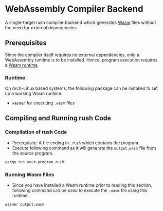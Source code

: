 # WebAssembly Compiler Backend

A single-target rush compiler backend which generates
[Wasm](https://webassembly.org/) files without the need for external
dependencies.

## Prerequisites

Since the compiler itself requires no external dependencies, only a WebAssembly
runtime is to be installed. Hence, program execution requires a
[Wasm runtime](https://wasmer.io/).

### Runtime

On Arch-Linux based systems, the following package can be installed to set up a
working Wasm runtime.

- `wasmer` for executing `.wasm` files

## Compiling and Running rush Code

### Compilation of rush Code

- Prerequisite: A file ending in `.rush` which contains the program.
- Execute following command as it will generate the `output.wasm` file from the
  source program.

```bash
cargo run your-program.rush
```

### Running Wasm Files

- Since you have installed a Wasm runtime prior to reading this section,
  following command can be used to execute the `.wasm` file using this runtime.

```bash
wasmer output.wasm
```
